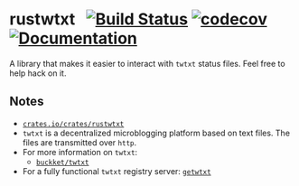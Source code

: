 # rustwtxt &nbsp; [![Build Status](https://travis-ci.com/gbmor/rustwtxt.svg?branch=master)](https://travis-ci.com/gbmor/rustwtxt) [![codecov](https://codecov.io/gh/gbmor/rustwtxt/branch/master/graph/badge.svg?token=4DfKP7oHRQ)](https://codecov.io/gh/gbmor/rustwtxt) [![Documentation](https://img.shields.io/badge/docs.rs-%E2%9C%93-brightgreen)](https://docs.rs/rustwtxt)

A library that makes it easier to interact with `twtxt` status files.
Feel free to help hack on it.

## Notes
* [`crates.io/crates/rustwtxt`](https://crates.io/crates/rustwtxt)
* `twtxt` is a decentralized microblogging platform based on text files. 
The files are transmitted over `http`. 
* For more information on `twtxt`:
  * [`buckket/twtxt`](https://github.com/buckket/twtxt)
* For a fully functional `twtxt` registry server: [`getwtxt`](https://github.com/getwtxt)
